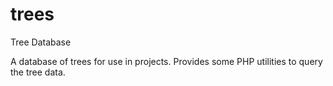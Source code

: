 # trees
Tree Database

A database of trees for use in projects. Provides some PHP utilities to query the tree data.
